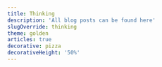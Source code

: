 ```yaml
---
title: Thinking
description: 'All blog posts can be found here'
slugOverride: thinking
theme: golden
articles: true
decorative: pizza
decorativeHeight: '50%'
---
```

